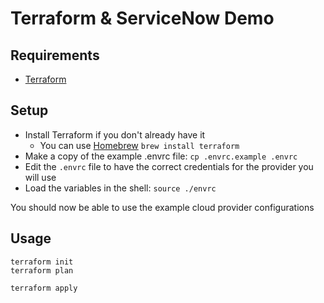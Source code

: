 # Terraform & ServiceNow Demo


## Requirements

- [Terraform](https://www.terraform.io/downloads.html)

## Setup

- Install Terraform if you don't already have it
  * You can use [Homebrew](https://brew.sh/) `brew install terraform`
- Make a copy of the example .envrc file: `cp .envrc.example .envrc`
- Edit the `.envrc` file to have the correct credentials for the provider you will use
- Load the variables in the shell: `source ./envrc`

You should now be able to use the example cloud provider configurations

## Usage

```
terraform init
terraform plan

terraform apply
```

